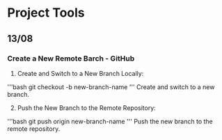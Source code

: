 # Project Tools

## 13/08

### Create a New Remote Barch - GitHub

1. Create and Switch to a New Branch Locally:

'''bash
git checkout -b new-branch-name
'''
Create and switch to a new branch.

2. Push the New Branch to the Remote Repository:

'''bash
git push origin new-branch-name
'''
Push the new branch to the remote repository.